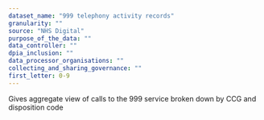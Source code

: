 ```yaml
---
dataset_name: "999 telephony activity records"
granularity: ""
source: "NHS Digital"
purpose_of_the_data: ""
data_controller: ""
dpia_inclusion: ""
data_processor_organisations: ""
collecting_and_sharing_governance: ""
first_letter: 0-9
---
```

Gives aggregate view of calls to the 999 service broken down by CCG and disposition code
